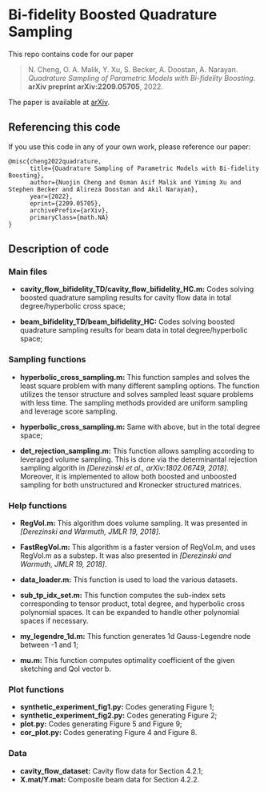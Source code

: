 # Bi-fidelity Boosted Quadrature Sampling

This repo contains code for our paper 
> N. Cheng, O. A. Malik, Y. Xu, S. Becker, A. Doostan, A. Narayan.
> *Quadrature Sampling of Parametric Models with Bi-fidelity Boosting*.
> **arXiv preprint arXiv:2209.05705**,
> 2022.

The paper is available at [arXiv](https://arxiv.org/abs/2209.05705).

## Referencing this code

If you use this code in any of your own work, please reference our paper:
```
@misc{cheng2022quadrature,
      title={Quadrature Sampling of Parametric Models with Bi-fidelity Boosting}, 
      author={Nuojin Cheng and Osman Asif Malik and Yiming Xu and Stephen Becker and Alireza Doostan and Akil Narayan},
      year={2022},
      eprint={2209.05705},
      archivePrefix={arXiv},
      primaryClass={math.NA}
}
```

## Description of code

### Main files
- **cavity\_flow\_bifidelity\_TD/cavity\_flow\_bifidelity\_HC.m:** Codes solving boosted quadrature sampling results for cavity flow data in total degree/hyperbolic cross space;

- **beam\_bifidelity\_TD/beam\_bifidelity\_HC:** Codes solving boosted quadrature sampling results for beam data in total degree/hyperbolic space;

### Sampling functions 

- **hyperbolic\_cross\_sampling.m:** This function samples and solves the least square problem with many different sampling options. The function utilizes the tensor structure and solves sampled least square problems with less time. The sampling methods provided are uniform sampling and leverage score sampling. 

- **hyperbolic\_cross\_sampling.m:** Same with above, but in the total degree space;

- **det\_rejection\_sampling.m:** This function allows sampling according to leveraged volume sampling. This is done via the determinantal rejection sampling algorith in *[Derezinski et al., arXiv:1802.06749, 2018]*. Moreover, it is implemented to allow both boosted and unboosted sampling for both unstructured and Kronecker structured matrices.

### Help functions

- **RegVol.m:** This algorithm does volume sampling. It was presented in *[Derezinski and Warmuth, JMLR 19, 2018]*.

- **FastRegVol.m:** This algorithm is a faster version of RegVol.m, and uses RegVol.m as a substep. It was also presented in *[Derezinski and Warmuth, JMLR 19, 2018]*.

- **data_loader.m:** This function is used to load the various datasets.

- **sub\_tp\_idx\_set.m:** This function computes the sub-index sets corresponding to tensor product, total degree, and hyperbolic cross polynomial spaces. It can be expanded to handle other polynomial spaces if necessary.

- **my\_legendre\_1d.m:** This function generates 1d Gauss-Legendre node between -1 and 1;

- **mu.m:** This function computes optimality coefficient of the given sketching and QoI vector b.

### Plot functions

- **synthetic_experiment_fig1.py:** Codes generating Figure 1;
- **synthetic_experiment_fig2.py:** Codes generating Figure 2;
- **plot.py:** Codes generating Figure 5 and Figure 9;
- **cor_plot.py:** Codes generating Figure 4 and Figure 8.

### Data

- **cavity\_flow\_dataset:** Cavity flow data for Section 4.2.1;
- **X.mat/Y.mat:** Composite beam data for Section 4.2.2.


